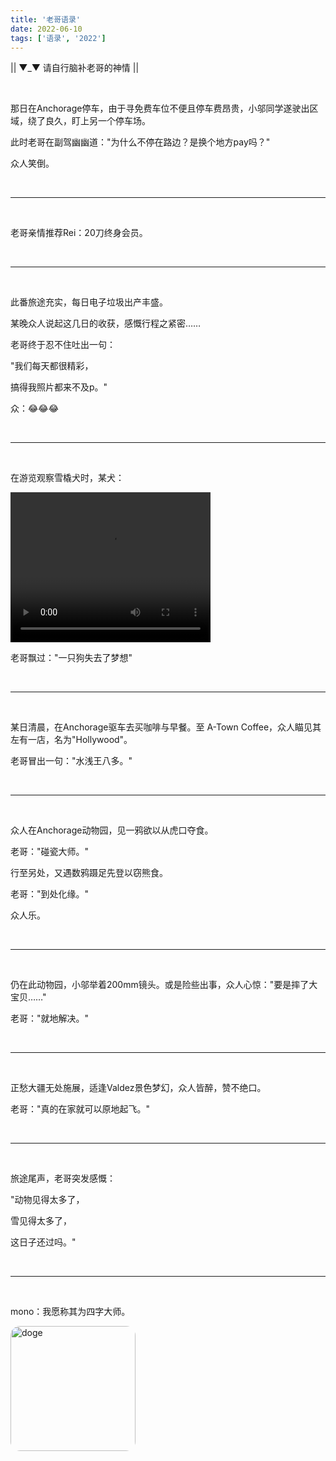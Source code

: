 ```yaml
---
title: '老哥语录'
date: 2022-06-10
tags: ['语录', '2022']
---
```


|| ▼_▼ 请自行脑补老哥的神情 ||

<br/>

那日在Anchorage停车，由于寻免费车位不便且停车费昂贵，小邬同学遂驶出区域，绕了良久，盯上另一个停车场。

此时老哥在副驾幽幽道："为什么不停在路边？是换个地方pay吗？"

众人笑倒。

<br/>

---

<br/>

老哥亲情推荐Rei：20刀终身会员。

<br/>

---

<br/>

此番旅途充实，每日电子垃圾出产丰盛。

某晚众人说起这几日的收获，感慨行程之紧密……

老哥终于忍不住吐出一句：

"我们每天都很精彩，

 搞得我照片都来不及p。"
 
众：😂😂😂

<br/>

---

<br/>

在游览观察雪橇犬时，某犬：

<video width="320" height="240" controls>
  <source src="/hello-world/pics/Dog.mp4" type="video/mp4">
</video>

老哥飘过："一只狗失去了梦想"

<br/>

---

<br/>

某日清晨，在Anchorage驱车去买咖啡与早餐。至 A-Town Coffee，众人瞄见其左有一店，名为"Hollywood"。

老哥冒出一句："水浅王八多。"

<br/>

---

<br/>

众人在Anchorage动物园，见一鸦欲以从虎口夺食。

老哥："碰瓷大师。"

行至另处，又遇数鸦蹑足先登以窃熊食。

老哥："到处化缘。"

众人乐。

<br/>

---

<br/>

仍在此动物园，小邬举着200mm镜头。或是险些出事，众人心惊："要是摔了大宝贝……"

老哥："就地解决。"

<br/>

---

<br/>

正愁大疆无处施展，适逢Valdez景色梦幻，众人皆醉，赞不绝口。

老哥："真的在家就可以原地起飞。"

<br/>

---

<br/>

旅途尾声，老哥突发感慨：

"动物见得太多了，

雪见得太多了，

这日子还过吗。"

<br/>

---

<br/>

mono：我愿称其为四字大师。

<img src="/hello-world/pics/doge.jpeg" alt="doge" width="200" style="margin: auto; border-radius: 15px"/>

<br/>
